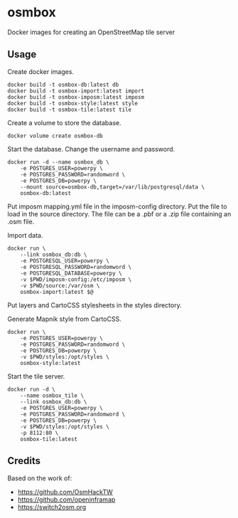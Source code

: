 # osmbox
Docker images for creating an OpenStreetMap tile server

## Usage

Create docker images.
```
docker build -t osmbox-db:latest db
docker build -t osmbox-import:latest import
docker build -t osmbox-imposm:latest imposm
docker build -t osmbox-style:latest style
docker build -t osmbox-tile:latest tile
```

Create a volume to store the database.
```
docker volume create osmbox-db
```

Start the database. Change the username and password.
```
docker run -d --name osmbox_db \
	-e POSTGRES_USER=powerpy \
	-e POSTGRES_PASSWORD=randomword \
	-e POSTGRES_DB=powerpy \
	--mount source=osmbox-db,target=/var/lib/postgresql/data \
	osmbox-db:latest
```

Put imposm mapping.yml file in the imposm-config directory.
Put the file to load in the source directory. The file can be a .pbf or a .zip
file containing an .osm file.

Import data.
```
docker run \
    --link osmbox_db:db \
	-e POSTGRESQL_USER=powerpy \
	-e POSTGRESQL_PASSWORD=randomword \
	-e POSTGRESQL_DATABASE=powerpy \
    -v $PWD/imposm-config:/etc/imposm \
    -v $PWD/source:/var/osm \
	osmbox-import:latest $@
```

Put layers and CartoCSS stylesheets in the styles directory.

Generate Mapnik style from CartoCSS.
```
docker run \
	-e POSTGRES_USER=powerpy \
	-e POSTGRES_PASSWORD=randomword \
	-e POSTGRES_DB=powerpy \
	-v $PWD/styles:/opt/styles \
	osmbox-style:latest
```

Start the tile server.
```
docker run -d \
    --name osmbox_tile \
    --link osmbox_db:db \
	-e POSTGRES_USER=powerpy \
	-e POSTGRES_PASSWORD=randomword \
	-e POSTGRES_DB=powerpy \
	-v $PWD/styles:/opt/styles \
	-p 8112:80 \
	osmbox-tile:latest
```

## Credits

Based on the work of:

* https://github.com/OsmHackTW
* https://github.com/openinframap
* https://switch2osm.org

